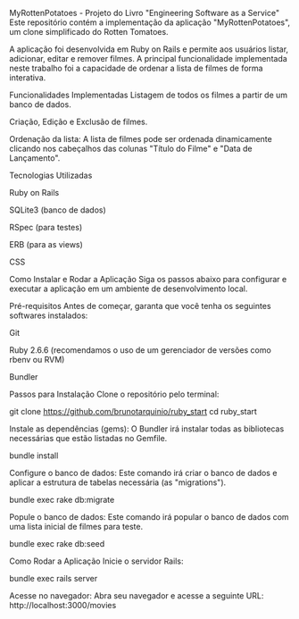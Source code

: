 MyRottenPotatoes - Projeto do Livro "Engineering Software as a Service"
Este repositório contém a implementação da aplicação "MyRottenPotatoes", um clone simplificado do Rotten Tomatoes.

A aplicação foi desenvolvida em Ruby on Rails e permite aos usuários listar, adicionar, editar e remover filmes. A principal funcionalidade implementada neste trabalho foi a capacidade de ordenar a lista de filmes de forma interativa.

Funcionalidades Implementadas
Listagem de todos os filmes a partir de um banco de dados.

Criação, Edição e Exclusão de filmes.

Ordenação da lista: A lista de filmes pode ser ordenada dinamicamente clicando nos cabeçalhos das colunas "Título do Filme" e "Data de Lançamento".

Tecnologias Utilizadas

Ruby on Rails

SQLite3 (banco de dados)

RSpec (para testes)

ERB (para as views)

CSS

Como Instalar e Rodar a Aplicação
Siga os passos abaixo para configurar e executar a aplicação em um ambiente de desenvolvimento local.

Pré-requisitos
Antes de começar, garanta que você tenha os seguintes softwares instalados:

Git

Ruby 2.6.6 (recomendamos o uso de um gerenciador de versões como rbenv ou RVM)

Bundler

Passos para Instalação
Clone o repositório pelo terminal:

git clone https://github.com/brunotarquinio/ruby_start
cd ruby_start

Instale as dependências (gems):
O Bundler irá instalar todas as bibliotecas necessárias que estão listadas no Gemfile.

bundle install

Configure o banco de dados:
Este comando irá criar o banco de dados e aplicar a estrutura de tabelas necessária (as "migrations").

bundle exec rake db:migrate

Popule o banco de dados:
Este comando irá popular o banco de dados com uma lista inicial de filmes para teste.

bundle exec rake db:seed

Como Rodar a Aplicação
Inicie o servidor Rails:

bundle exec rails server

Acesse no navegador:
Abra seu navegador e acesse a seguinte URL:
http://localhost:3000/movies